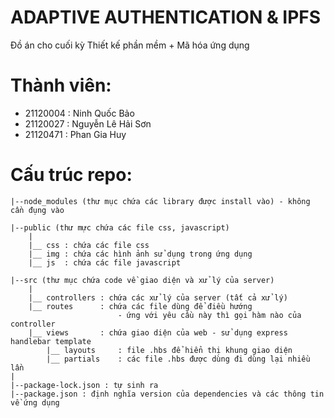 # **ADAPTIVE AUTHENTICATION & IPFS**

Đồ án cho cuối kỳ Thiết kế phần mềm + Mã hóa ứng dụng

# Thành viên:

- 21120004 : Ninh Quốc Bảo
- 21120027 : Nguyễn Lê Hải Sơn
- 21120471 : Phan Gia Huy

# Cấu trúc repo:

```
|--node_modules (thư mục chứa các library được install vào) - không cần đụng vào

|--public (thư mực chứa các file css, javascript)
    |
    |__ css : chứa các file css
    |__ img : chứa các hình ảnh sử dụng trong ứng dụng
    |__ js  : chứa các file javascript

|--src (thư mục chứa code về giao diện và xử lý của server)
    |
    |__ controllers : chứa các xử lý của server (tất cả xử lý)
    |__ routes      : chứa các file dùng để điều hướng 
                        - ứng với yêu cầu này thì gọi hàm nào của controller
    |__ views       : chứa giao diện của web - sử dụng express handlebar template
        |__ layouts     : file .hbs để hiển thị khung giao diện
        |__ partials    : các file .hbs được dùng đi dùng lại nhiều lần
|
|--package-lock.json : tự sinh ra
|--package.json : định nghĩa version của dependencies và các thông tin về ứng dụng 
```

